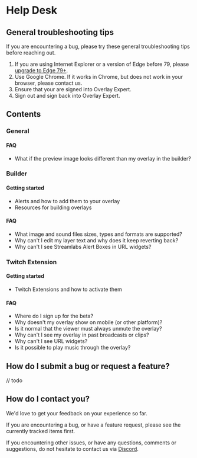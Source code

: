 # Help Desk

## General troubleshooting tips

If you are encountering a bug, please try these general troubleshooting tips
before reaching out.

1. If you are using Internet Explorer or a version of Edge before 79, please
   [upgrade to Edge 79+](https://www.microsoft.com/edge).
2. Use Google Chrome. If it works in Chrome, but does not work in your browser,
   please contact us.
3. Ensure that your are signed into Overlay Expert.
4. Sign out and sign back into Overlay Expert.

## Contents

### General

#### FAQ

- What if the preview image looks different than my overlay in the builder?

### Builder

#### Getting started

- Alerts and how to add them to your overlay
- Resources for building overlays

#### FAQ

- What image and sound files sizes, types and formats are supported?
- Why can't I edit my layer text and why does it keep reverting back?
- Why can't I see Streamlabs Alert Boxes in URL widgets?

### Twitch Extension

#### Getting started

- Twitch Extensions and how to activate them

#### FAQ

- Where do I sign up for the beta?
- Why doesn't my overlay show on mobile (or other platform)?
- Is it normal that the viewer must always unmute the overlay?
- Why can't I see my overlay in past broadcasts or clips?
- Why can't I see URL widgets?
- Is it possible to play music through the overlay?

## How do I submit a bug or request a feature?

// todo

## How do I contact you?

We'd love to get your feedback on your experience so far.

If you are encountering a bug, or have a feature request, please see the
currently tracked items first.

If you encountering other issues, or have any questions, comments or
suggestions, do not hesitate to contact us via
[Discord](https://discord.gg/bhJThkq).
